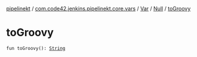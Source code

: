 [pipelinekt](../../../index.md) / [com.code42.jenkins.pipelinekt.core.vars](../../index.md) / [Var](../index.md) / [Null](index.md) / [toGroovy](./to-groovy.md)

# toGroovy

`fun toGroovy(): `[`String`](https://kotlinlang.org/api/latest/jvm/stdlib/kotlin/-string/index.html)